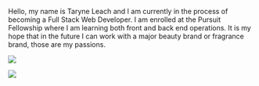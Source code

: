 Hello, my name is Taryne Leach and I am currently in the process of becoming a Full Stack Web Developer. I am enrolled at the Pursuit Fellowship where I am learning both front and back end operations. It is my hope that in the future I can work with a major beauty brand or fragrance brand, those are my passions. 





![](https://www.temptalia.com/wp-content/uploads/2019/08/anastasia_jackie-aina_002_palette.jpg)

![](https://www.megateksa-ks.com/en/eau-de-parfum-edp-for-women-donna-born-in-roma-yellow-dream-valentino-glass-100-ml-yellow-1-piece)
